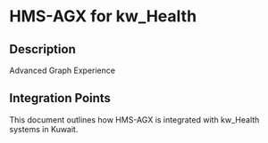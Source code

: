 # HMS-AGX for kw_Health

## Description

Advanced Graph Experience

## Integration Points

This document outlines how HMS-AGX is integrated with kw_Health systems in Kuwait.
